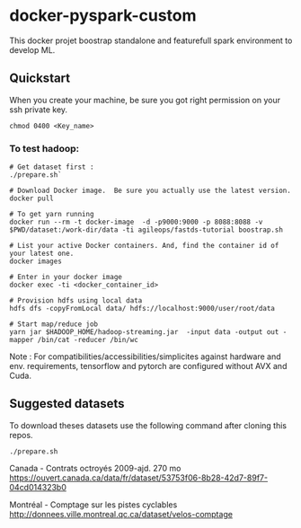 # docker-pyspark-custom

This docker projet boostrap standalone and featurefull spark environment to develop ML.

## Quickstart

When you create your machine, be sure you got right permission on your ssh private key.

```
chmod 0400 <Key_name>
```

### To test hadoop:

```
# Get dataset first :
./prepare.sh`

# Download Docker image.  Be sure you actually use the latest version.
docker pull

# To get yarn running
docker run --rm -t docker-image  -d -p9000:9000 -p 8088:8088 -v $PWD/dataset:/work-dir/data -ti agileops/fastds-tutorial boostrap.sh

# List your active Docker containers. And, find the container id of your latest one.
docker images

# Enter in your docker image
docker exec -ti <docker_container_id>

# Provision hdfs using local data
hdfs dfs -copyFromLocal data/ hdfs://localhost:9000/user/root/data

# Start map/reduce job
yarn jar $HADOOP_HOME/hadoop-streaming.jar  -input data -output out -mapper /bin/cat -reducer /bin/wc
```

Note : For compatibilities/accessibilities/simplicites against hardware and env. requirements, tensorflow and pytorch are configured without AVX and Cuda.

## Suggested datasets

To download theses datasets use the following command after cloning this repos.

```
./prepare.sh
```

Canada - Contrats octroyés 2009-ajd. 270 mo
https://ouvert.canada.ca/data/fr/dataset/53753f06-8b28-42d7-89f7-04cd014323b0

Montréal - Comptage sur les pistes cyclables
http://donnees.ville.montreal.qc.ca/dataset/velos-comptage
